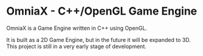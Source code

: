# OmniaX - C++/OpenGL Game Engine 

OmniaX is a Game Engine written in C++ using OpenGL.
    
It is built as a 2D Game Engine, but in the future it will be expanded to 3D. This project is still in a very early stage of development.

```

```
